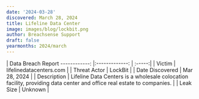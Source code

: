 ```yaml
---
date: '2024-03-28'
discovered: March 28, 2024
title: Lifeline Data Center
image: images/blog/lockbit.png
author: Breachsense Support
draft: false
yearmonths: 2024/march
---
```



| Data Breach Report
------------:     |:-------------:    | :-----:|
| Victim      | lifelinedatacenters.com      | 
| Threat Actor      | LockBit      | 
| Date Discovered      | Mar 28, 2024      | 
| Description      | Lifeline Data Centers is a wholesale colocation facility, providing data center and office real estate to companies.      | 
| Leak Size      | Unknown      | 


